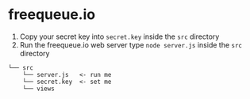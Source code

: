 # freequeue.io
1. Copy your secret key into `secret.key` inside the `src` directory
2. Run the freequeue.io web server type `node server.js` inside the `src` directory
```
└── src
    └── server.js   <- run me
    └── secret.key  <- set me
    └── views
```
